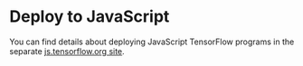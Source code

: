 # Deploy to JavaScript

You can find details about deploying JavaScript TensorFlow programs
in the separate [js.tensorflow.org site](https://js.tensorflow.org).

